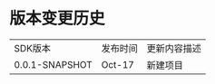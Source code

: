 # 版本变更历史

<table>
   <tr>
      <td>SDK版本</td>
      <td>发布时间</td>
      <td>更新内容描述</td>
   </tr>
   <tr>
      <td>0.0.1-SNAPSHOT</td>
      <td>Oct-17</td>
      <td>新建项目</td>
   </tr>
</table>